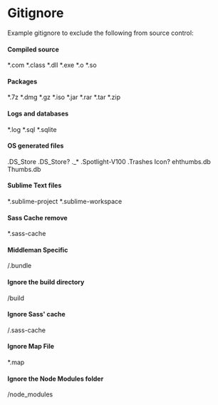 # Gitignore
Example gitignore to exclude the following from source control:

#### Compiled source ####
*.com
*.class
*.dll
*.exe
*.o
*.so

#### Packages ####
*.7z
*.dmg
*.gz
*.iso
*.jar
*.rar
*.tar
*.zip

#### Logs and databases ####
*.log
*.sql
*.sqlite

#### OS generated files ####
.DS_Store
.DS_Store?
._*
.Spotlight-V100
.Trashes
Icon?
ehthumbs.db
Thumbs.db

#### Sublime Text files ####
*.sublime-project
*.sublime-workspace

#### Sass Cache remove ####
*.sass-cache

#### Middleman Specific ####
/.bundle

#### Ignore the build directory ####
/build

#### Ignore Sass' cache ####
/.sass-cache

#### Ignore Map File ####
*.map

#### Ignore the Node Modules folder ####
/node_modules
